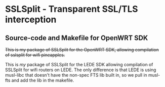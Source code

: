 # SSLSplit - Transparent SSL/TLS interception  
## Source-code and Makefile for OpenWRT SDK

~~This is my package of SSLSplit for the OpenWRT SDK, allowing compilation of sslsplit for wifi pineapples.~~

This is *my* package of SSLSplit for the LEDE SDK allowing compilation of SSLSplit for wifi routers on LEDE. The only difference is that LEDE is using musl-libc that doesn't have the non-spec FTS lib built in, so we pull in musl-fts and add the lib in the makefile.
